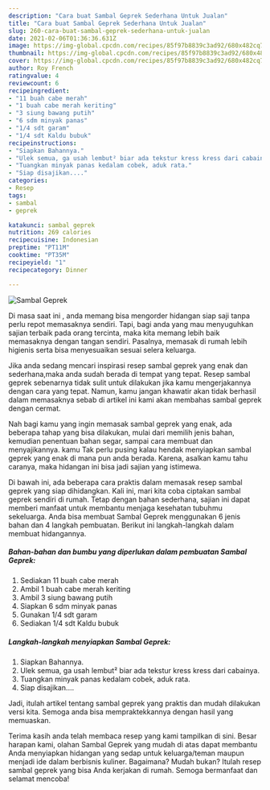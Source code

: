 ```yaml
---
description: "Cara buat Sambal Geprek Sederhana Untuk Jualan"
title: "Cara buat Sambal Geprek Sederhana Untuk Jualan"
slug: 260-cara-buat-sambal-geprek-sederhana-untuk-jualan
date: 2021-02-06T01:36:36.631Z
image: https://img-global.cpcdn.com/recipes/85f97b8839c3ad92/680x482cq70/sambal-geprek-foto-resep-utama.jpg
thumbnail: https://img-global.cpcdn.com/recipes/85f97b8839c3ad92/680x482cq70/sambal-geprek-foto-resep-utama.jpg
cover: https://img-global.cpcdn.com/recipes/85f97b8839c3ad92/680x482cq70/sambal-geprek-foto-resep-utama.jpg
author: Roy French
ratingvalue: 4
reviewcount: 6
recipeingredient:
- "11 buah cabe merah"
- "1 buah cabe merah keriting"
- "3 siung bawang putih"
- "6 sdm minyak panas"
- "1/4 sdt garam"
- "1/4 sdt Kaldu bubuk"
recipeinstructions:
- "Siapkan Bahannya."
- "Ulek semua, ga usah lembut² biar ada tekstur kress kress dari cabainya."
- "Tuangkan minyak panas kedalam cobek, aduk rata."
- "Siap disajikan...."
categories:
- Resep
tags:
- sambal
- geprek

katakunci: sambal geprek 
nutrition: 269 calories
recipecuisine: Indonesian
preptime: "PT11M"
cooktime: "PT35M"
recipeyield: "1"
recipecategory: Dinner

---
```



![Sambal Geprek](https://img-global.cpcdn.com/recipes/85f97b8839c3ad92/680x482cq70/sambal-geprek-foto-resep-utama.jpg)

Di masa  saat ini , anda memang bisa mengorder hidangan siap saji tanpa perlu repot memasaknya sendiri. Tapi, bagi anda yang mau menyuguhkan sajian terbaik pada orang tercinta, maka kita memang lebih baik memasaknya dengan tangan sendiri. Pasalnya, memasak di rumah lebih higienis serta bisa menyesuaikan sesuai selera keluarga.

Jika anda sedang mencari inspirasi resep sambal geprek yang enak dan sederhana,maka anda sudah berada di tempat yang tepat. Resep sambal geprek  sebenarnya tidak sulit untuk dilakukan jika kamu mengerjakannya dengan cara yang tepat. Namun, kamu jangan khawatir akan tidak berhasil dalam memasaknya 
sebab di artikel ini kami akan membahas sambal geprek dengan cermat.  



Nah bagi kamu yang ingin memasak sambal geprek yang enak, ada beberapa tahap yang bisa dilakukan, mulai dari memilih jenis bahan, kemudian penentuan bahan segar, sampai cara membuat dan menyajikannya. kamu Tak perlu pusing kalau hendak menyiapkan sambal geprek yang enak di mana pun anda berada. Karena, asalkan kamu  tahu caranya, maka hidangan ini bisa jadi sajian yang istimewa.

Di bawah ini, ada beberapa cara praktis  dalam memasak resep sambal geprek yang siap dihidangkan. Kali ini, mari kita coba ciptakan sambal geprek sendiri di rumah. Tetap dengan bahan sederhana, sajian ini dapat memberi manfaat untuk membantu menjaga kesehatan tubuhmu sekeluarga. Anda bisa membuat Sambal Geprek menggunakan 6 jenis bahan dan 4 langkah pembuatan. Berikut ini langkah-langkah dalam membuat hidangannya.

<!--inarticleads1-->

##### Bahan-bahan dan bumbu yang diperlukan dalam pembuatan Sambal Geprek:

1. Sediakan 11 buah cabe merah
1. Ambil 1 buah cabe merah keriting
1. Ambil 3 siung bawang putih
1. Siapkan 6 sdm minyak panas
1. Gunakan 1/4 sdt garam
1. Sediakan 1/4 sdt Kaldu bubuk




<!--inarticleads2-->

##### Langkah-langkah menyiapkan Sambal Geprek:

1. Siapkan Bahannya.
1. Ulek semua, ga usah lembut² biar ada tekstur kress kress dari cabainya.
1. Tuangkan minyak panas kedalam cobek, aduk rata.
1. Siap disajikan....




Jadi, itulah artikel tentang  sambal geprek  yang praktis dan mudah dilakukan versi kita. Semoga anda bisa mempraktekkannya dengan hasil yang memuaskan. 

Terima kasih anda telah membaca resep yang kami tampilkan di sini. Besar harapan kami, olahan  Sambal Geprek yang mudah di atas dapat membantu Anda menyiapkan hidangan yang sedap untuk keluarga/teman maupun menjadi ide dalam berbisnis kuliner. Bagaimana? Mudah bukan? Itulah resep sambal geprek yang bisa Anda kerjakan di rumah. Semoga bermanfaat dan selamat mencoba!

